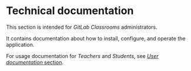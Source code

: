 # Technical documentation

This section is intended for _GitLab Classrooms_ administrators.

It contains documentation about how to install, configure, and operate the application.

For usage documentation for _Teachers_ and _Students_, see [_User documentation_ section](../user-documentation/index.md).

